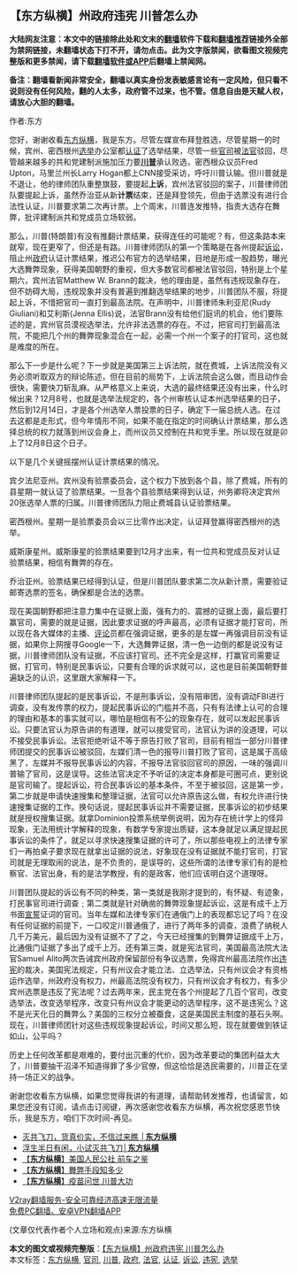  <h2>【东方纵横】州政府违宪 川普怎么办</h2> <p class="notice"><b>大陆网友注意：本文中的链接除此处和文末的<a href="https://github.com/bannedbook/fanqiang" >翻墙</a>软件下载和<a href="https://github.com/killgcd/justmysocks/blob/master/README.md">翻墙推荐</a>链接外全部为禁网链接，未翻墙状态下打不开，请勿点击。此为文字版禁闻，欲看图文视频完整版和更多禁闻，请下载<a href="https://github.com/bannedbook/fanqiang">翻墙软件或APP</a>后翻墙上禁闻网。</p><p>备注：翻墙看新闻非常安全，翻墙以真实身份发表敏感言论有一定风险，但只看不说则没有任何风险，翻的人太多，政府管不过来，也不管。信息自由是天赋人权，请放心大胆的翻墙。</b></p>  <div class="entry"> <p>作者:东方</p> <p> 您好，谢谢收看<a href="https://www.bannedbook.org/bnews/tag/%e4%b8%9c%e6%96%b9%e7%ba%b5%e6%a8%aa/" class="st_tag internal_tag" rel="tag" title="标签 东方纵横 下的日志">东方纵横</a>，我是东方。尽管左媒宣布拜登胜选，尽管星期一的时候，宾州、密西根州<a href="https://www.bannedbook.org/bnews/tag/%e9%80%89%e4%b8%be/" class="st_tag internal_tag" rel="tag" title="标签 选举 下的日志">选举</a>办公室都<a href="https://www.bannedbook.org/bnews/tag/%E8%AE%A4%E8%AF%81/" class="st_tag internal_tag" rel="tag" title="标签 认证 下的日志">认证</a>了选举结果，尽管一些<a href="https://www.bannedbook.org/bnews/tag/%E5%AE%98%E5%8F%B8/" class="st_tag internal_tag" rel="tag" title="标签 官司 下的日志">官司</a>被<a href="https://www.bannedbook.org/bnews/tag/%E6%B3%95%E5%AE%98/" class="st_tag internal_tag" rel="tag" title="标签 法官 下的日志">法官</a>驳回，尽管越来越多的共和党建制派施加压力要<strong><a href="https://www.bannedbook.org/bnews/tag/%e5%b7%9d%e6%99%ae/" class="st_tag internal_tag" rel="tag" title="标签 川普 下的日志">川普</a></strong>承认败选，密西根众议员Fred Upton，马里兰州长Larry Hogan都上CNN接受采访，呼吁川普认输。但川普就是不退让，他的律师团队重整旗鼓，要提起<strong>上诉</strong>，宾州法官驳回的案子，川普律师团队要提起上诉，虽然乔治亚从新<strong>计票</strong>结束，还是拜登领先，但由于选票没有进行合法性认证，川普要求第二次再计票。上个周末，川普连发推特，指责大选存在舞弊，批评建制派共和党成员立场软弱。 </p> <p>那么，川普(特朗普)有没有推翻计票结果，获得连任的可能呢？有，但这条路本来就窄，现在更窄了，但还是有路。川普律师团队的第一个策略是在各州提起<a href="https://www.bannedbook.org/bnews/tag/%E8%AF%89%E8%AE%BC/" class="st_tag internal_tag" rel="tag" title="标签 诉讼 下的日志">诉讼</a>，阻止州<a href="https://www.bannedbook.org/bnews/tag/%e6%94%bf%e5%ba%9c/" class="st_tag internal_tag" rel="tag" title="标签 政府 下的日志">政府</a>认证计票结果，推迟公布官方的选举结果，目地是形成一股趋势，曝光大选舞弊现象，获得美国朝野的重视，但大多数官司都被法官驳回，特别是上个星期六，宾州法官Matthew W. Brann的裁决，他的理由是，虽然有违规现象存在，但不妨碍大局，违规现象并没有普遍到推翻选举结果的地步，川普团队不服，将提起上诉，不惜把官司一直打到最高法院。在声明中，川普律师朱利亚尼(Rudy Giuliani)和艾利斯(Jenna Ellis)说，法官Brann没有给他们庭讯的机会，他们要陈述的是，宾州官员漠视选举法，允许非法选票的存在。不过，把官司打到最高法院，不能把几个州的舞弊现象混合在一起，必需一个州一个案子的打官司，这也就是难度的所在。 </p>  <p>那么下一步是什么呢？下一步就是美国第三上诉法院，就在费城，上诉法院没有义务必须听取双方的辩论陈述，但在目前的局势下，上诉法院会这么做，而且动作会很快，需要快刀斩乱麻。从严格意义上来说，大选的最终结果还没有出来，什么时候出来？12月8号，也就是选举法规定的，各个州审核认证本州选举结果的日子，然后到12月14日，才是各个州选举人票投票的日子，确定下一届总统人选。在过去这都是走形式，但今年情形不同，如果不能在指定的时间确认计票结果，那么选择总统的权力就落到州议会身上，而州议员又控制在共和党手里。所以现在就是卯上了12月8日这个日子。 </p> <p>以下是几个关键摇摆州认证计票结果的情况。 </p> <p>宾夕法尼亚州。宾州没有验票委员会，这个权力下放到各个县，除了费城，所有的县星期一就认证了验票结果。一旦各个县验票结果得到认证，州务卿将决定宾州20张选举人票的归属。川普律师团队力阻止费城县认证验票结果。 </p>  <p>密西根州。星期一是验票委员会以三比零作出决定，认证拜登赢得密西根州的选举。 </p> <p>威斯康星州。威斯康星的验票结果要到12月才出来，有一位共和党成员反对认证验票结果，相信有舞弊的存在。 </p> <p>乔治亚州。验票结果已经得到认证，但是川普团队要求第二次从新计票，需要验证邮寄选票的签名，确保都是合法的选票。 </p>  <p>现在美国朝野都把注意力集中在证据上面，强有力的、震撼的证据上面，最后要打赢官司，需要的就是证据，因此要求证据的呼声最高，必须有证据才能打官司，所以现在各大媒体的主播、<span class='wp_keywordlink_affiliate'><a href="https://www.bannedbook.org/bnews/comments/" title="新闻评论" target="_blank">评论</a></span>员都在强调证据，更多的是左媒一再强调目前没有证据，如果你上网搜寻Google一下，大选舞弊证据，清一色一边倒的都是说没有证据，川普律师团队没有证据，不应该打官司。还不完全是这样，打赢官司需要证据，打官司，特别是民事诉讼，只要有合理的诉求就可以，这也是目前美国朝野普遍缺乏的认识，这里跟大家解释一下。 </p> <p>川普律师团队提起的是民事诉讼，不是刑事诉讼，没有陪审团，没有调动FBI进行调查，没有发传票的权力，提起民事诉讼的门槛并不高，只有有法律上认可的合理的理由和基本的事实就可以，哪怕是相信有不公的现象存在，就可以发起民事诉讼。只要法官认为原告讲的有道理，就可以接受官司，法官认为讲的没道理，可以不接受民事诉讼。法官拒绝听证不等于原告打败了官司，目前有相当一部分川普律师团提交的民事诉讼被驳回，左媒们清一色的报导川普打败了官司，这是属于高级黑了，左媒并不报导民事诉讼的内容，不报导法官驳回官司的原因，一味的强调川普输了官司，这是误导。这些法官决定不予听证的决定本身都是可圈可点，更别说是官司输了。提起诉讼，符合民事诉讼的基本条件，不至于被驳回，这是第一步，第二步就是申请快速搜集和整理证据，法官可以允许原告这么做，有权允许进行快速搜集证据的工作。换句话说，提起民事诉讼并不需要证据，民事诉讼的初步结果就是授权搜集证据。就拿Dominion投票系统举例说明，因为存在统计学上的怪异现象，无法用统计学解释的现象，有数学专家提出质疑，这本身就足以满足提起民事诉讼的条件了，就足以寻求快速搜集证据的许可了，所以那些电视上的法律专家们一再拍桌子要求现在就拿出证据的说法，好象现在没有证据就不能打官司，打官司就是无理取闹的说法，是不负责的，是误导的，这些所谓的法律专家们有的是检察官、法官出身，有的是法学教授，有的是政客，他们应该明白这个道理呀。 </p> <p>川普团队提起的诉讼有不同的种类，第一类就是我刚才提到的，有怀疑、有迹象，打民事官司进行调查﹔第二类就是针对确凿的舞弊现象提起诉讼，这是有成千上万书面<span class='wp_keywordlink'><a href="https://www.bannedbook.org/forum5/topic17.html" title="宣誓与预言" target="_blank">宣誓</a></span>证词的官司。当年左媒和法律专家们在通俄门上的表现都忘记了吗？在没有任何证据的前提下，一口咬定川普通俄了，进行了两年多的调查，浪费了纳税人几千万美元，最后因为没有证据不了了之，今天已经搜集的到舞弊证据成千上万，比通俄门证据了多出了成千上万。还有第三类，就是宪法官司，美国最高法院大法官Samuel Alito两次告诫宾州政府保留部份有争议选票，免得宾州最高法院作出<a href="https://www.bannedbook.org/bnews/tag/%E8%BF%9D%E5%AE%AA/" class="st_tag internal_tag" rel="tag" title="标签 违宪 下的日志">违宪</a>的裁决，美国宪法规定，只有州议会才能立法、立选举法，只有州议会才有资格运作选举，州政府没有权力，州最高法院没有权力，只有州议会才有权力，有多少宾州选票是违反了宪法呢？过去两年来，民主党在各个州提起了几百个官司，改变选举法，改变选举程序，改变只有州议会才能更动的选举程序，这不是违宪么？这不是光天化日的舞弊么？美国的三权分立被蚕食，这是美国民主制度的基石头啊。现在，川普律师团针对这些违规现象提起诉讼，时间又那么短，现在就要做到铁证如山，公平吗？ </p>  <p>历史上任何改革都是艰难的，要付出沉重的代价，因为改革要动的集团利益太大了，川普要抽干沼泽不知道得罪了多少官僚，但这恰恰是选民需要的，川普正在坚持一场正义的战争。 </p> <p>谢谢您收看东方纵横，如果您觉得我讲的有道理，请帮助转发推荐，也请留言，如果您还没有订阅，请点击订阅键，再次感谢您收看东方纵横，再次祝您感恩节快乐，我是东方，咱们下次时间-再见。 </p> <ul class='op-related-articles' title='相关阅读'> <li><a href='https://www.bannedbook.org/bnews/bannedvideo/20201125/1436594.html' target='_blank'>灭共飞刀，货真价实，不信过来瞧 │<b>东方纵横</b></a></li> <li><a href='https://www.bannedbook.org/bnews/bannedvideo/20201124/1436094.html' target='_blank'>浮生半日有闲，小试灭共飞刀│<b>东方纵横</b></a></li> <li><a href='https://www.bannedbook.org/bnews/comments/20201124/1436043.html' target='_blank'>【<b>东方纵横</b>】美国人民公社 前车之鉴</a></li> <li><a href='https://www.bannedbook.org/bnews/comments/20201121/1434629.html' target='_blank'>【<b>东方纵横</b>】舞弊手段知多少</a></li> <li><a href='https://www.bannedbook.org/bnews/comments/20201120/1433914.html' target='_blank'>【<b>东方纵横</b>】疫苗问世 川普大功</a></li> </ul> <p class="texttj"> <a href="https://www.bannedbook.org/forum23/topic22702.html" target="_blank">V2ray翻墙服务-安全可靠经济高速无限流量</a><br/> <a href="https://github.com/bannedbook/fanqiang/wiki/%E7%A6%81%E9%97%BB%E7%BD%91%E5%AE%89%E5%8D%93%E7%BF%BB%E5%A2%99%E6%96%B0%E9%97%BBAPP" target="_blank">免费PC翻墙、安卓VPN翻墙APP</a></p><p> (文章仅代表作者个人立场和观点)来源:东方纵横</p><a name='sharetosocial'></a>       <div><b>本文的图文或视频完整版</b>：<a href='https://www.bannedbook.org/bnews/comments/20201126/1437383.html'>【东方纵横】州政府违宪 川普怎么办</a></div>  </div><!--END ENTRY--> <div class="postfooter"> <div>本文标签：<a href="https://www.bannedbook.org/bnews/tag/%e4%b8%9c%e6%96%b9%e7%ba%b5%e6%a8%aa/" rel="tag">东方纵横</a>, <a href="https://www.bannedbook.org/bnews/tag/%E5%AE%98%E5%8F%B8/" rel="tag">官司</a>, <a href="https://www.bannedbook.org/bnews/tag/%e5%b7%9d%e6%99%ae/" rel="tag">川普</a>, <a href="https://www.bannedbook.org/bnews/tag/%e6%94%bf%e5%ba%9c/" rel="tag">政府</a>, <a href="https://www.bannedbook.org/bnews/tag/%E6%B3%95%E5%AE%98/" rel="tag">法官</a>, <a href="https://www.bannedbook.org/bnews/tag/%E8%AE%A4%E8%AF%81/" rel="tag">认证</a>, <a href="https://www.bannedbook.org/bnews/tag/%E8%AF%89%E8%AE%BC/" rel="tag">诉讼</a>, <a href="https://www.bannedbook.org/bnews/tag/%E8%BF%9D%E5%AE%AA/" rel="tag">违宪</a>, <a href="https://www.bannedbook.org/bnews/tag/%e9%80%89%e4%b8%be/" rel="tag">选举</a></div>  </div><!--END POSTFOOTER--> 
